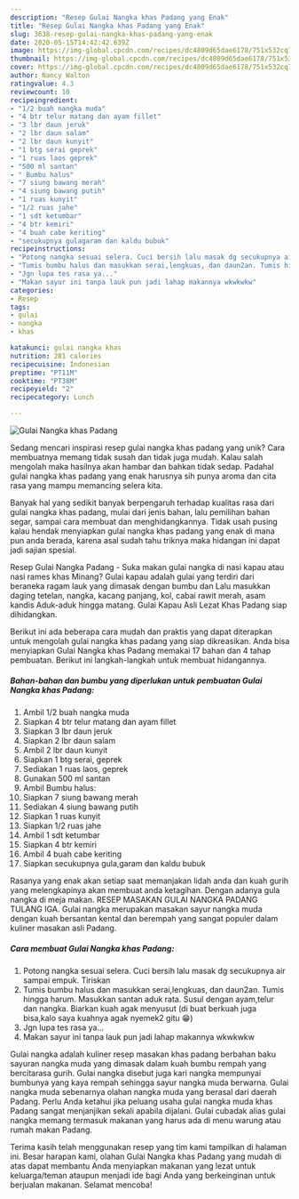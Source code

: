 ```yaml
---
description: "Resep Gulai Nangka khas Padang yang Enak"
title: "Resep Gulai Nangka khas Padang yang Enak"
slug: 3638-resep-gulai-nangka-khas-padang-yang-enak
date: 2020-05-15T14:42:42.639Z
image: https://img-global.cpcdn.com/recipes/dc4809d65dae6178/751x532cq70/gulai-nangka-khas-padang-foto-resep-utama.jpg
thumbnail: https://img-global.cpcdn.com/recipes/dc4809d65dae6178/751x532cq70/gulai-nangka-khas-padang-foto-resep-utama.jpg
cover: https://img-global.cpcdn.com/recipes/dc4809d65dae6178/751x532cq70/gulai-nangka-khas-padang-foto-resep-utama.jpg
author: Nancy Walton
ratingvalue: 4.3
reviewcount: 10
recipeingredient:
- "1/2 buah nangka muda"
- "4 btr telur matang dan ayam fillet"
- "3 lbr daun jeruk"
- "2 lbr daun salam"
- "2 lbr daun kunyit"
- "1 btg serai geprek"
- "1 ruas laos geprek"
- "500 ml santan"
- " Bumbu halus"
- "7 siung bawang merah"
- "4 siung bawang putih"
- "1 ruas kunyit"
- "1/2 ruas jahe"
- "1 sdt ketumbar"
- "4 btr kemiri"
- "4 buah cabe keriting"
- "secukupnya gulagaram dan kaldu bubuk"
recipeinstructions:
- "Potong nangka sesuai selera. Cuci bersih lalu masak dg secukupnya air sampai empuk. Tiriskan"
- "Tumis bumbu halus dan masukkan serai,lengkuas, dan daun2an. Tumis hingga harum. Masukkan santan aduk rata. Susul dengan ayam,telur dan nangka. Biarkan kuah agak menyusut (di buat berkuah juga bisa,kalo saya kuahnya agak nyemek2 gitu 😁)"
- "Jgn lupa tes rasa ya..."
- "Makan sayur ini tanpa lauk pun jadi lahap makannya wkwkwkw"
categories:
- Resep
tags:
- gulai
- nangka
- khas

katakunci: gulai nangka khas 
nutrition: 281 calories
recipecuisine: Indonesian
preptime: "PT11M"
cooktime: "PT38M"
recipeyield: "2"
recipecategory: Lunch

---
```



![Gulai Nangka khas Padang](https://img-global.cpcdn.com/recipes/dc4809d65dae6178/751x532cq70/gulai-nangka-khas-padang-foto-resep-utama.jpg)

Sedang mencari inspirasi resep gulai nangka khas padang yang unik? Cara membuatnya memang tidak susah dan tidak juga mudah. Kalau salah mengolah maka hasilnya akan hambar dan bahkan tidak sedap. Padahal gulai nangka khas padang yang enak harusnya sih punya aroma dan cita rasa yang mampu memancing selera kita.

Banyak hal yang sedikit banyak berpengaruh terhadap kualitas rasa dari gulai nangka khas padang, mulai dari jenis bahan, lalu pemilihan bahan segar, sampai cara membuat dan menghidangkannya. Tidak usah pusing kalau hendak menyiapkan gulai nangka khas padang yang enak di mana pun anda berada, karena asal sudah tahu triknya maka hidangan ini dapat jadi sajian spesial.

Resep Gulai Nangka Padang - Suka makan gulai nangka di nasi kapau atau nasi rames khas Minang? Gulai kapau adalah gulai yang terdiri dari beraneka ragam lauk yang dimasak dengan bumbu dan Lalu masukkan daging tetelan, nangka, kacang panjang, kol, cabai rawit merah, asam kandis Aduk-aduk hingga matang. Gulai Kapau Asli Lezat Khas Padang siap dihidangkan.


Berikut ini ada beberapa cara mudah dan praktis yang dapat diterapkan untuk mengolah gulai nangka khas padang yang siap dikreasikan. Anda bisa menyiapkan Gulai Nangka khas Padang memakai 17 bahan dan 4 tahap pembuatan. Berikut ini langkah-langkah untuk membuat hidangannya.

<!--inarticleads1-->

##### Bahan-bahan dan bumbu yang diperlukan untuk pembuatan Gulai Nangka khas Padang:

1. Ambil 1/2 buah nangka muda
1. Siapkan 4 btr telur matang dan ayam fillet
1. Siapkan 3 lbr daun jeruk
1. Siapkan 2 lbr daun salam
1. Ambil 2 lbr daun kunyit
1. Siapkan 1 btg serai, geprek
1. Sediakan 1 ruas laos, geprek
1. Gunakan 500 ml santan
1. Ambil  Bumbu halus:
1. Siapkan 7 siung bawang merah
1. Sediakan 4 siung bawang putih
1. Siapkan 1 ruas kunyit
1. Siapkan 1/2 ruas jahe
1. Ambil 1 sdt ketumbar
1. Siapkan 4 btr kemiri
1. Ambil 4 buah cabe keriting
1. Siapkan secukupnya gula,garam dan kaldu bubuk


Rasanya yang enak akan setiap saat memanjakan lidah anda dan kuah gurih yang melengkapinya akan membuat anda ketagihan. Dengan adanya gula nangka di meja makan. RESEP MASAKAN GULAI NANGKA PADANG TULANG IGA. Gulai nangka merupakan masakan sayur nangka muda dengan kuah bersantan kental dan berempah yang sangat populer dalam kuliner masakan asli Padang. 

<!--inarticleads2-->

##### Cara membuat Gulai Nangka khas Padang:

1. Potong nangka sesuai selera. Cuci bersih lalu masak dg secukupnya air sampai empuk. Tiriskan
1. Tumis bumbu halus dan masukkan serai,lengkuas, dan daun2an. Tumis hingga harum. Masukkan santan aduk rata. Susul dengan ayam,telur dan nangka. Biarkan kuah agak menyusut (di buat berkuah juga bisa,kalo saya kuahnya agak nyemek2 gitu 😁)
1. Jgn lupa tes rasa ya...
1. Makan sayur ini tanpa lauk pun jadi lahap makannya wkwkwkw


Gulai nangka adalah kuliner resep masakan khas padang berbahan baku sayuran nangka muda yang dimasak dalam kuah bumbu rempah yang bercitarasa gurih. Gulai nangka disebut juga kari nangka mempunyai bumbunya yang kaya rempah sehingga sayur nangka muda berwarna. Gulai nangka muda sebenarnya olahan nangka muda yang berasal dari daerah Padang. Perlu Anda ketahui jika peluang usaha gulai nangka muda khas Padang sangat menjanjikan sekali apabila dijalani. Gulai cubadak alias gulai nangka memang termasuk makanan yang harus ada di menu warung atau rumah makan Padang. 

Terima kasih telah menggunakan resep yang tim kami tampilkan di halaman ini. Besar harapan kami, olahan Gulai Nangka khas Padang yang mudah di atas dapat membantu Anda menyiapkan makanan yang lezat untuk keluarga/teman ataupun menjadi ide bagi Anda yang berkeinginan untuk berjualan makanan. Selamat mencoba!
